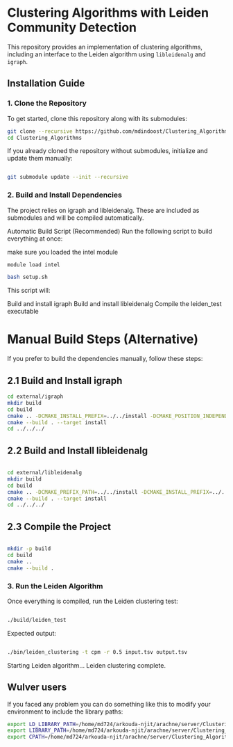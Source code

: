 # Clustering Algorithms with Leiden Community Detection

This repository provides an implementation of clustering algorithms, including an interface to the Leiden algorithm using `libleidenalg` and `igraph`.

## **Installation Guide**

### **1. Clone the Repository**
To get started, clone this repository along with its submodules:

```bash
git clone --recursive https://github.com/mdindoost/Clustering_Algorithms.git
cd Clustering_Algorithms
```
If you already cloned the repository without submodules, initialize and update them manually:
```bash

git submodule update --init --recursive
```
### **2. Build and Install Dependencies**

The project relies on igraph and libleidenalg. These are included as submodules and will be compiled automatically.

Automatic Build Script (Recommended)
Run the following script to build everything at once:

make sure you loaded the intel module
```bash
module load intel

bash setup.sh
```
This script will:

Build and install igraph
Build and install libleidenalg
Compile the leiden_test executable
# Manual Build Steps (Alternative)
If you prefer to build the dependencies manually, follow these steps:

## 2.1 Build and Install igraph
```bash
cd external/igraph
mkdir build
cd build
cmake .. -DCMAKE_INSTALL_PREFIX=../../install -DCMAKE_POSITION_INDEPENDENT_CODE=ON -DBUILD_SHARED_LIBS=ON
cmake --build . --target install
cd ../../../
```
## 2.2 Build and Install libleidenalg

```bash

cd external/libleidenalg
mkdir build
cd build
cmake .. -DCMAKE_PREFIX_PATH=../../install -DCMAKE_INSTALL_PREFIX=../../install
cmake --build . --target install
cd ../../../
```
## 2.3 Compile the Project
```bash

mkdir -p build
cd build
cmake ..
cmake --build .
```
### **3. Run the Leiden Algorithm**

Once everything is compiled, run the Leiden clustering test:

```bash

./build/leiden_test
```
Expected output:
```bash

./bin/leiden_clustering -t cpm -r 0.5 input.tsv output.tsv
```
Starting Leiden algorithm...
Leiden clustering complete.


## Wulver users
If you faced any problem you can do something like this to modify your environment to include the library paths:
```bash
export LD_LIBRARY_PATH=/home/md724/arkouda-njit/arachne/server/Clustering_Algorithms/external/install/lib64:$LD_LIBRARY_PATH
export LIBRARY_PATH=/home/md724/arkouda-njit/arachne/server/Clustering_Algorithms/external/install/lib64:$LIBRARY_PATH
export CPATH=/home/md724/arkouda-njit/arachne/server/Clustering_Algorithms/external/install/include:$CPATH
```

